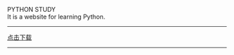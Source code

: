 <html>
<head>PYTHON STUDY</head>
<br>
<head>It is a website for learning Python.</head>
<hr>
<a href="https://github.com/teddy041104/test.github.io/edit/main/21天学通" download="">点击下载</a>
<hr>
</html>
